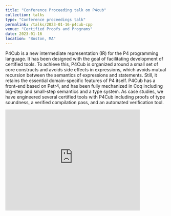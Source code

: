 ```yaml
---
title: "Conference Proceeding talk on P4cub"
collection: talks
type: "Conference proceedings talk"
permalink: /talks/2023-01-16-p4cub-cpp
venue: "Certified Proofs and Programs"
date: 2023-01-16
location: "Boston, MA"
---
```


P4Cub is a new intermediate representation (IR) for the P4 programming language. It has been designed with the goal of facilitating development of certified tools. To achieve this, P4Cub is organized around a small set of core constructs and avoids side effects in expressions, which avoids mutual recursion between the semantics of expressions and statements. Still, it retains the essential domain-specific features of P4 itself. P4Cub has a front-end based on Petr4, and has been fully mechanized in Coq including big-step and small-step semantics and a type system. As case studies, we have engineered several certified tools with P4Cub including proofs of type soundness, a verified compilation pass, and an automated verification tool.

<iframe width="420" height="315" src="https://www.youtube.com/watch?v=GIzthatfKWk" frameborder="0" allowfullscreen></iframe>